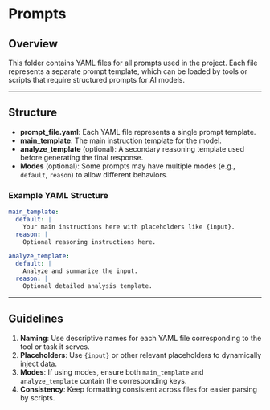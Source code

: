 # Prompts

## Overview
This folder contains YAML files for all prompts used in the project. Each file represents a separate prompt template, which can be loaded by tools or scripts that require structured prompts for AI models.

---

## Structure
- **prompt_file.yaml**: Each YAML file represents a single prompt template.
- **main_template**: The main instruction template for the model.
- **analyze_template** (optional): A secondary reasoning template used before generating the final response.
- **Modes** (optional): Some prompts may have multiple modes (e.g., `default`, `reason`) to allow different behaviors.

### Example YAML Structure
```yaml
main_template:
  default: |
    Your main instructions here with placeholders like {input}.
  reason: |
    Optional reasoning instructions here.

analyze_template:
  default: |
    Analyze and summarize the input.
  reason: |
    Optional detailed analysis template.
```

---

## Guidelines
1. **Naming**: Use descriptive names for each YAML file corresponding to the tool or task it serves.
2. **Placeholders**: Use `{input}` or other relevant placeholders to dynamically inject data.
3. **Modes**: If using modes, ensure both `main_template` and `analyze_template` contain the corresponding keys.
4. **Consistency**: Keep formatting consistent across files for easier parsing by scripts.
